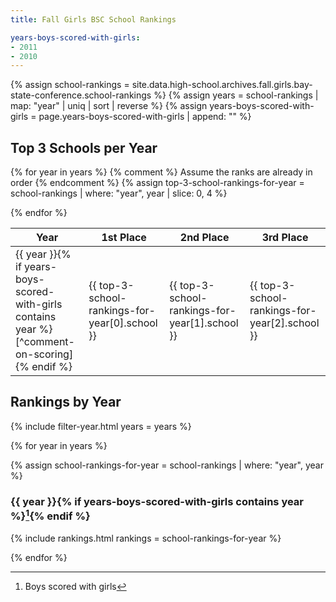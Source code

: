 ```yaml
---
title: Fall Girls BSC School Rankings

years-boys-scored-with-girls:
- 2011
- 2010
---
```


<style type="text/css">
  .page__content table p {
    margin-bottom: 0em;
  }
</style>

[^comment-on-scoring]: Boys scored with girls

{% assign school-rankings = site.data.high-school.archives.fall.girls.bay-state-conference.school-rankings %}
{% assign years = school-rankings | map: "year" | uniq | sort | reverse %}
{% assign years-boys-scored-with-girls = page.years-boys-scored-with-girls | append: "" %}

## Top 3 Schools per Year

<table>
<thead>
<tr>
  <th>Year</th>
  <th>1st Place</th>
  <th>2nd Place</th>
  <th>3rd Place</th>
</tr>
</thead>
<tbody>

{% for year in years %}
{% comment %} Assume the ranks are already in order {% endcomment %}
{% assign top-3-school-rankings-for-year = school-rankings | where: "year", year | slice: 0, 4 %}
<tr>
  <td markdown="1">
  {{ year }}{% if years-boys-scored-with-girls contains year %}[^comment-on-scoring]{% endif %}
  </td>
  <td>{{ top-3-school-rankings-for-year[0].school }}</td>
  <td>{{ top-3-school-rankings-for-year[1].school }}</td>
  <td>{{ top-3-school-rankings-for-year[2].school }}</td>
</tr>
{% endfor %}
</tbody>
</table>

## Rankings by Year

{% include filter-year.html
  years = years %}

{% for year in years %}

<div class="filter-section" data-option="year" data-section="{{ year }}" markdown="1">

{% assign school-rankings-for-year = school-rankings | where: "year", year %}

### {{ year }}{% if years-boys-scored-with-girls contains year %}[^comment-on-scoring]{% endif %}

{% include rankings.html
  rankings = school-rankings-for-year %}

</div>

{% endfor %}
